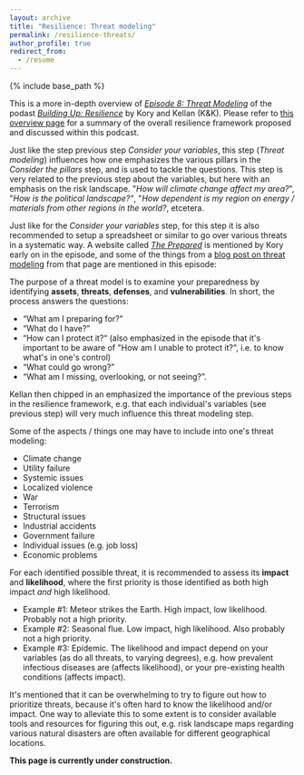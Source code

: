 ```yaml
---
layout: archive
title: "Resilience: Threat modeling"
permalink: /resilience-threats/
author_profile: true
redirect_from:
  - /resume
---
```


{% include base_path %}

This is a more in-depth overview of [_Episode 8: Threat Modeling_](https://shows.acast.com/building-up-resilience/episodes/episode-8-threat-modeling)
of the podast [_Building Up: Resilience_](https://shows.acast.com/building-up-resilience) by Kory and Kellan (K&K). Please refer to [this overview page](https://aleksispi.github.io/resilience)
for a summary of the overall resilience framework proposed and discussed within this podcast.

Just like the step previous step _Consider your variables_, this step (_Threat modeling_) influences how one emphasizes the various pillars in the _Consider the pillars_ step, and is used to tackle the questions. This step is very related to the previous step about the variables, but here with an emphasis on the risk landscape. "_How will climate change affect my area?_", "_How is the political landscape?"_, "_How dependent is my region on energy / materials from other regions in the world?_, etcetera.

Just like for the _Consider your variables_ step, for this step it is also recommended to setup a spreadsheet or similar to go over various threats in a systematic way. A website called
[_The Prepared_](https://theprepared.com/) is mentioned by Kory early on in the episode, and some of the things from a [blog post on threat modeling](https://theprepared.com/forum/thread/an-introduction-to-threat-modeling/) from that page are mentioned in this episode:

The purpose of a threat model is to examine your preparedness by identifying **assets**, **threats**, **defenses**, and **vulnerabilities**. In short, the process answers the questions:

- “What am I preparing for?”
- “What do I have?”
- “How can I protect it?“ (also emphasized in the episode that it's important to be aware of "How am I unable to protect it?", i.e. to know what's in one's control)
- “What could go wrong?”
- “What am I missing, overlooking, or not seeing?”.

Kellan then chipped in an emphasized the importance of the previous steps in the resilience framework, e.g. that each individual's variables (see previous step) will very much influence this threat modeling step. 

Some of the aspects / things one may have to include into one's threat modeling:

- Climate change
- Utility failure
- Systemic issues
- Localized violence
- War
- Terrorism
- Structural issues
- Industrial accidents
- Government failure
- Individual issues (e.g. job loss)
- Economic problems

For each identified possible threat, it is recommended to assess its **impact** and **likelihood**, where the first priority is those identified as both high impact _and_ high likelihood.

- Example #1: Meteor strikes the Earth. High impact, low likelihood. Probably not a high priority.
- Example #2: Seasonal flue. Low impact, high likelihood. Also probably not a high priority.
- Example #3: Epidemic. The likelihood and impact depend on your variables (as do all threats, to varying degrees), e.g. how prevalent infectious diseases are (affects likelihood), or your pre-existing health conditions (affects impact).

It's mentioned that it can be overwhelming to try to figure out how to prioritize threats, because it's often hard to know the likelihood and/or impact. One way to alleviate this to some extent is to consider available tools and resources for figuring this out, e.g. risk landscape maps regarding various natural disasters are often available for different geographical locations.

**This page is currently under construction.**


